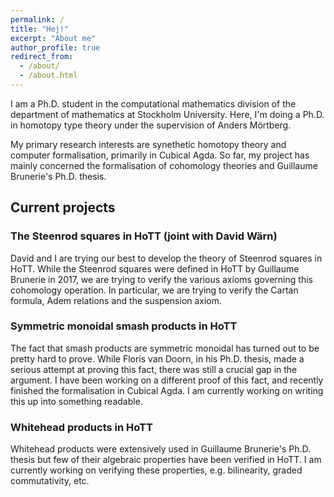 ```yaml
---
permalink: /
title: "Hej!"
excerpt: "About me"
author_profile: true
redirect_from: 
  - /about/
  - /about.html
---
```


I am a Ph.D. student in the computational mathematics division of the
department of mathematics at Stockholm University. Here, I'm doing a
Ph.D. in homotopy type theory under the supervision of Anders
Mörtberg.

My primary research interests are synethetic homotopy theory and
computer formalisation, primarily in Cubical Agda. So far, my project
has mainly concerned the formalisation of cohomology theories and
Guillaume Brunerie's Ph.D. thesis.

## Current projects
### The Steenrod squares in HoTT (joint with David Wärn)
David and I are trying our best to develop the theory of Steenrod squares in HoTT. While the Steenrod squares were defined in HoTT by Guillaume Brunerie in 2017, we are trying to verify the various axioms governing this cohomology operation. In particular, we are trying to verify the Cartan formula, Adem relations and the suspension axiom.

### Symmetric monoidal smash products in HoTT
The fact that smash products are symmetric monoidal has turned out to be pretty hard to prove. While Floris van Doorn, in his Ph.D. thesis, made a serious attempt at proving this fact, there was still a crucial gap in the argument. I have been working on a different proof of this fact, and recently finished the formalisation in Cubical Agda. I am currently working on writing this up into something readable.

### Whitehead products in HoTT
Whitehead products were extensively used in Guillaume Brunerie's Ph.D. thesis but few of their algebraic properties have been verified in HoTT. I am currently working on verifying these properties, e.g. bilinearity, graded commutativity, etc.